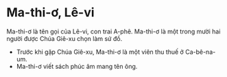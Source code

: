 # Ma-thi-ơ, Lê-vi

Ma-thi-ơ là tên gọi của Lê-vi, con trai A-phê. Ma-thi-ơ là một trong mười hai người được Chúa Giê-xu chọn làm sứ đồ.
- Trước khi gặp Chúa Giê-xu, Ma-thi-ơ là một viên thu thuế ở Ca-bê-na-um. 
- Ma-thi-ơ viết sách phúc âm mang tên ông.


